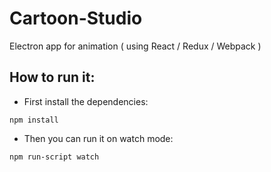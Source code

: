 # Cartoon-Studio

Electron app for animation ( using React / Redux / Webpack )

## How to run it:

* First install the dependencies:

```
npm install
```

* Then you can run it on watch mode:

```
npm run-script watch
```
